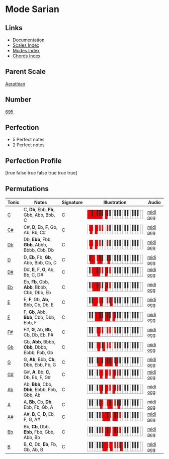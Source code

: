 # Mode Sarian

## Links

- [Documentation](index.md)
- [Scales Index](Scales.md)
- [Modes Index](Modes.md)
- [Chords Index](Chords.md)

## Parent Scale

[Aerathian](ScaleAerathian.md)

## Number

[695](https://ianring.com/musictheory/scales/695)

## Perfection

- 5 Perfect notes
- 2 Perfect notes

## Perfection Profile

[true false true false true true true]

## Permutations

| Tonic | Notes | Signature | Illustration | Audio |
|-------|-------|-----------|--------------|-------|
| [C](ModeCNaturalSarian.md) | C, **Db**, Ebb, **Fb**, Gbb, Abb, Bbb, C | C | ![CNaturalSarian](ModeCNaturalSarian.png) | [midi](ModeCNaturalSarian.mid) [ogg](ModeCNaturalSarian.ogg) |
| [C#](ModeCSharpSarian.md) | C#, **D**, Eb, **F**, Gb, Ab, Bb, C# | C | ![CSharpSarian](ModeCSharpSarian.png) | [midi](ModeCSharpSarian.mid) [ogg](ModeCSharpSarian.ogg) |
| [Db](ModeDFlatSarian.md) | Db, **Ebb**, Fbb, **Gbb**, Abbb, Bbbb, Cbb, Db | C | ![DFlatSarian](ModeDFlatSarian.png) | [midi](ModeDFlatSarian.mid) [ogg](ModeDFlatSarian.ogg) |
| [D](ModeDNaturalSarian.md) | D, **Eb**, Fb, **Gb**, Abb, Bbb, Cb, D | C | ![DNaturalSarian](ModeDNaturalSarian.png) | [midi](ModeDNaturalSarian.mid) [ogg](ModeDNaturalSarian.ogg) |
| [D#](ModeDSharpSarian.md) | D#, **E**, F, **G**, Ab, Bb, C, D# | C | ![DSharpSarian](ModeDSharpSarian.png) | [midi](ModeDSharpSarian.mid) [ogg](ModeDSharpSarian.ogg) |
| [Eb](ModeEFlatSarian.md) | Eb, **Fb**, Gbb, **Abb**, Bbbb, Cbb, Dbb, Eb | C | ![EFlatSarian](ModeEFlatSarian.png) | [midi](ModeEFlatSarian.mid) [ogg](ModeEFlatSarian.ogg) |
| [E](ModeENaturalSarian.md) | E, **F**, Gb, **Ab**, Bbb, Cb, Db, E | C | ![ENaturalSarian](ModeENaturalSarian.png) | [midi](ModeENaturalSarian.mid) [ogg](ModeENaturalSarian.ogg) |
| [F](ModeFNaturalSarian.md) | F, **Gb**, Abb, **Bbb**, Cbb, Dbb, Ebb, F | C | ![FNaturalSarian](ModeFNaturalSarian.png) | [midi](ModeFNaturalSarian.mid) [ogg](ModeFNaturalSarian.ogg) |
| [F#](ModeFSharpSarian.md) | F#, **G**, Ab, **Bb**, Cb, Db, Eb, F# | C | ![FSharpSarian](ModeFSharpSarian.png) | [midi](ModeFSharpSarian.mid) [ogg](ModeFSharpSarian.ogg) |
| [Gb](ModeGFlatSarian.md) | Gb, **Abb**, Bbbb, **Cbb**, Dbbb, Ebbb, Fbb, Gb | C | ![GFlatSarian](ModeGFlatSarian.png) | [midi](ModeGFlatSarian.mid) [ogg](ModeGFlatSarian.ogg) |
| [G](ModeGNaturalSarian.md) | G, **Ab**, Bbb, **Cb**, Dbb, Ebb, Fb, G | C | ![GNaturalSarian](ModeGNaturalSarian.png) | [midi](ModeGNaturalSarian.mid) [ogg](ModeGNaturalSarian.ogg) |
| [G#](ModeGSharpSarian.md) | G#, **A**, Bb, **C**, Db, Eb, F, G# | C | ![GSharpSarian](ModeGSharpSarian.png) | [midi](ModeGSharpSarian.mid) [ogg](ModeGSharpSarian.ogg) |
| [Ab](ModeAFlatSarian.md) | Ab, **Bbb**, Cbb, **Dbb**, Ebbb, Fbb, Gbb, Ab | C | ![AFlatSarian](ModeAFlatSarian.png) | [midi](ModeAFlatSarian.mid) [ogg](ModeAFlatSarian.ogg) |
| [A](ModeANaturalSarian.md) | A, **Bb**, Cb, **Db**, Ebb, Fb, Gb, A | C | ![ANaturalSarian](ModeANaturalSarian.png) | [midi](ModeANaturalSarian.mid) [ogg](ModeANaturalSarian.ogg) |
| [A#](ModeASharpSarian.md) | A#, **B**, C, **D**, Eb, F, G, A# | C | ![ASharpSarian](ModeASharpSarian.png) | [midi](ModeASharpSarian.mid) [ogg](ModeASharpSarian.ogg) |
| [Bb](ModeBFlatSarian.md) | Bb, **Cb**, Dbb, **Ebb**, Fbb, Gbb, Abb, Bb | C | ![BFlatSarian](ModeBFlatSarian.png) | [midi](ModeBFlatSarian.mid) [ogg](ModeBFlatSarian.ogg) |
| [B](ModeBNaturalSarian.md) | B, **C**, Db, **Eb**, Fb, Gb, Ab, B | C | ![BNaturalSarian](ModeBNaturalSarian.png) | [midi](ModeBNaturalSarian.mid) [ogg](ModeBNaturalSarian.ogg) |
